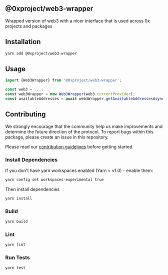 ## @0xproject/web3-wrapper

Wrapped version of web3 with a nicer interface that is used across 0x projects and packages

## Installation

```bash
yarn add @0xproject/web3-wrapper
```

## Usage

```typescript
import {Web3Wrapper} from '@0xproject/web3-wrapper';

const web3 = ...;
const web3Wrapper = new Web3Wrapper(web3.currentProvider);
const availableAddresses = await web3Wrapper.getAvailableAddressesAsync();
```

## Contributing

We strongly encourage that the community help us make improvements and determine the future direction of the protocol. To report bugs within this package, please create an issue in this repository.

Please read our [contribution guidelines](../../CONTRIBUTING.md) before getting started.

### Install Dependencies

If you don't have yarn workspaces enabled (Yarn < v1.0) - enable them:

```bash
yarn config set workspaces-experimental true
```

Then install dependencies

```bash
yarn install
```

### Build

```bash
yarn build
```

### Lint

```bash
yarn lint
```

### Run Tests

```bash
yarn test
```
